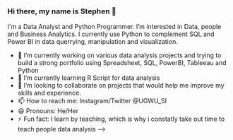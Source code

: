 ### Hi there, my name is Stephen 👋

 I'm a Data Analyst and Python Programmer.
 I’m interested in Data, people and Business Analytics.
 I currently use Python to complement SQL and Power BI in data querrying, manipulation and visualization.

- 🔭 I’m currently working on various data analysis projects and trying to build a strong portfolio using Spreadsheet, SQL, PowerBI, Tableeau and Python
- 🌱 I’m currently learning R Script for data analysis
- 👯 I’m looking to collaborate on projects that would help me improve my skills and experience.
- 📫 How to reach me: Instagram/Twitter @UGWU_SI 
- 😄 Pronouns: He/Her
- ⚡ Fun fact: I learn by teaching, which is why i constatly take out time to teach people data analysis 
-->
